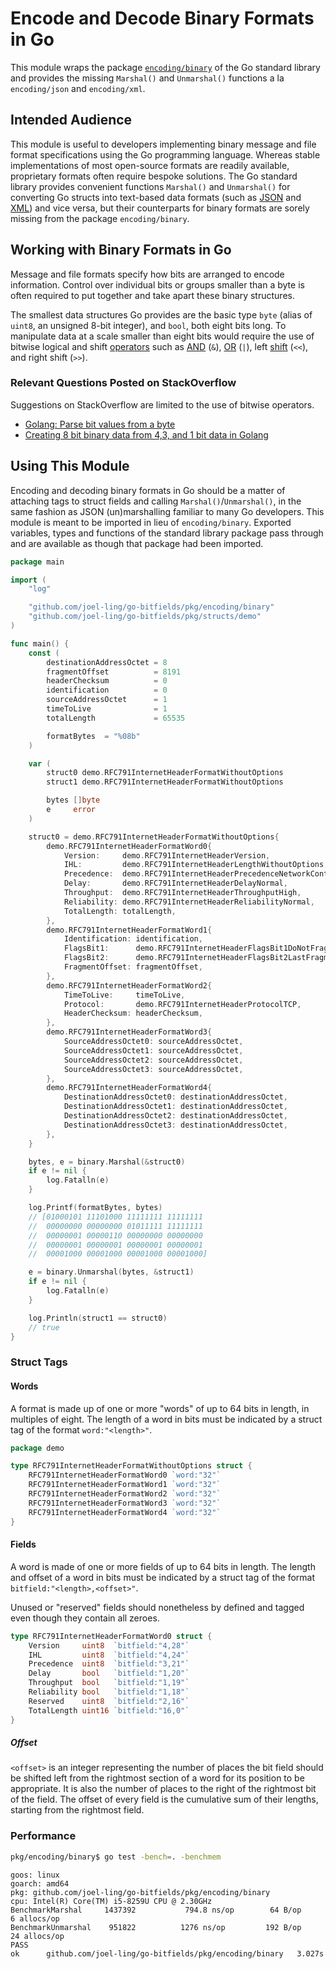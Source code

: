 # Encode and Decode Binary Formats in Go
This module wraps the package
[`encoding/binary`](https://pkg.go.dev/encoding/binary)
of the Go standard library and
provides the missing `Marshal()` and `Unmarshal()` functions
a la `encoding/json` and `encoding/xml`.

## Intended Audience
This module is useful to developers
implementing binary message and file format specifications
using the Go programming language.
Whereas stable implementations of most open-source formats
are readily available,
proprietary formats often require bespoke solutions.
The Go standard library provides convenient functions
`Marshal()` and `Unmarshal()`
for converting Go structs into text-based data formats
(such as [JSON](https://pkg.go.dev/encoding/json#Marshal) and
[XML](https://pkg.go.dev/encoding/xml#Marshal))
and vice versa,
but their counterparts for binary formats
are sorely missing from the package `encoding/binary`.

## Working with Binary Formats in Go
Message and file formats specify how bits are arranged to encode information.
Control over individual bits or groups smaller than a byte is often required
to put together and take apart these binary structures.

The smallest data structures Go provides are
the basic type `byte` (alias of `uint8`, an unsigned 8-bit integer), and `bool`,
both eight bits long.
To manipulate data at a scale smaller than eight bits
would require the use of bitwise logical and shift [operators](https://go.dev/ref/spec#Arithmetic_operators) such as
[AND](https://en.wikipedia.org/wiki/Bitwise_operation#AND) (`&`),
[OR](https://en.wikipedia.org/wiki/Bitwise_operation#OR) (`|`),
left [shift](https://en.wikipedia.org/wiki/Bitwise_operation#Bit_shifts) (`<<`),
and right shift (`>>`).

### Relevant Questions Posted on StackOverflow
Suggestions on StackOverflow are limited to the use of bitwise operators.

* [Golang: Parse bit values from a byte](https://stackoverflow.com/questions/54809254/golang-parse-bit-values-from-a-byte)
* [Creating 8 bit binary data from 4,3, and 1 bit data in Golang](https://stackoverflow.com/questions/61885659/creating-8-bit-binary-data-from-4-3-and-1-bit-data-in-golang)

## Using This Module
Encoding and decoding binary formats in Go should be a matter of
attaching tags to struct fields and calling `Marshal()`/`Unmarshal()`,
in the same fashion as JSON (un)marshalling familiar to many Go developers.
This module is meant to be imported in lieu of `encoding/binary`.
Exported variables, types and functions of the standard library package
pass through and are available as though that package had been imported.

```go
package main

import (
	"log"

	"github.com/joel-ling/go-bitfields/pkg/encoding/binary"
	"github.com/joel-ling/go-bitfields/pkg/structs/demo"
)

func main() {
	const (
		destinationAddressOctet = 8
		fragmentOffset          = 8191
		headerChecksum          = 0
		identification          = 0
		sourceAddressOctet      = 1
		timeToLive              = 1
		totalLength             = 65535

		formatBytes  = "%08b"
	)

	var (
		struct0 demo.RFC791InternetHeaderFormatWithoutOptions
		struct1 demo.RFC791InternetHeaderFormatWithoutOptions

		bytes []byte
		e     error
	)

	struct0 = demo.RFC791InternetHeaderFormatWithoutOptions{
		demo.RFC791InternetHeaderFormatWord0{
			Version:     demo.RFC791InternetHeaderVersion,
			IHL:         demo.RFC791InternetHeaderLengthWithoutOptions,
			Precedence:  demo.RFC791InternetHeaderPrecedenceNetworkControl,
			Delay:       demo.RFC791InternetHeaderDelayNormal,
			Throughput:  demo.RFC791InternetHeaderThroughputHigh,
			Reliability: demo.RFC791InternetHeaderReliabilityNormal,
			TotalLength: totalLength,
		},
		demo.RFC791InternetHeaderFormatWord1{
			Identification: identification,
			FlagsBit1:      demo.RFC791InternetHeaderFlagsBit1DoNotFragment,
			FlagsBit2:      demo.RFC791InternetHeaderFlagsBit2LastFragment,
			FragmentOffset: fragmentOffset,
		},
		demo.RFC791InternetHeaderFormatWord2{
			TimeToLive:     timeToLive,
			Protocol:       demo.RFC791InternetHeaderProtocolTCP,
			HeaderChecksum: headerChecksum,
		},
		demo.RFC791InternetHeaderFormatWord3{
			SourceAddressOctet0: sourceAddressOctet,
			SourceAddressOctet1: sourceAddressOctet,
			SourceAddressOctet2: sourceAddressOctet,
			SourceAddressOctet3: sourceAddressOctet,
		},
		demo.RFC791InternetHeaderFormatWord4{
			DestinationAddressOctet0: destinationAddressOctet,
			DestinationAddressOctet1: destinationAddressOctet,
			DestinationAddressOctet2: destinationAddressOctet,
			DestinationAddressOctet3: destinationAddressOctet,
		},
	}

	bytes, e = binary.Marshal(&struct0)
	if e != nil {
		log.Fatalln(e)
	}

	log.Printf(formatBytes, bytes)
	// [01000101 11101000 11111111 11111111
	//  00000000 00000000 01011111 11111111
	//  00000001 00000110 00000000 00000000
	//  00000001 00000001 00000001 00000001
	//  00001000 00001000 00001000 00001000]

	e = binary.Unmarshal(bytes, &struct1)
	if e != nil {
		log.Fatalln(e)
	}

	log.Println(struct1 == struct0)
	// true
}
```

### Struct Tags
#### Words
A format is made up of one or more "words" of up to 64 bits in length,
in multiples of eight.
The length of a word in bits must be indicated by a struct tag
of the format `word:"<length>"`.

```go
package demo

type RFC791InternetHeaderFormatWithoutOptions struct {
	RFC791InternetHeaderFormatWord0 `word:"32"`
	RFC791InternetHeaderFormatWord1 `word:"32"`
	RFC791InternetHeaderFormatWord2 `word:"32"`
	RFC791InternetHeaderFormatWord3 `word:"32"`
	RFC791InternetHeaderFormatWord4 `word:"32"`
}
```

#### Fields
A word is made of one or more fields of up to 64 bits in length.
The length and offset of a word in bits must be indicated by a struct tag
of the format `bitfield:"<length>,<offset>"`.

Unused or "reserved" fields should nonetheless by defined and tagged
even though they contain all zeroes.

```go
type RFC791InternetHeaderFormatWord0 struct {
	Version     uint8  `bitfield:"4,28"`
	IHL         uint8  `bitfield:"4,24"`
	Precedence  uint8  `bitfield:"3,21"`
	Delay       bool   `bitfield:"1,20"`
	Throughput  bool   `bitfield:"1,19"`
	Reliability bool   `bitfield:"1,18"`
	Reserved    uint8  `bitfield:"2,16"`
	TotalLength uint16 `bitfield:"16,0"`
}
```

##### Offset
`<offset>` is an integer
representing the number of places the bit field should be shifted left
from the rightmost section of a word for its position to be appropriate.
It is also the number of places to the right of the rightmost bit of the field.
The offset of every field is the cumulative sum of their lengths,
starting from the rightmost field.

### Performance
```bash
pkg/encoding/binary$ go test -bench=. -benchmem
```
```
goos: linux
goarch: amd64
pkg: github.com/joel-ling/go-bitfields/pkg/encoding/binary
cpu: Intel(R) Core(TM) i5-8259U CPU @ 2.30GHz
BenchmarkMarshal   	 1437392	       794.8 ns/op	      64 B/op	       6 allocs/op
BenchmarkUnmarshal 	  951822	      1276 ns/op	     192 B/op	      24 allocs/op
PASS
ok  	github.com/joel-ling/go-bitfields/pkg/encoding/binary	3.027s
```
